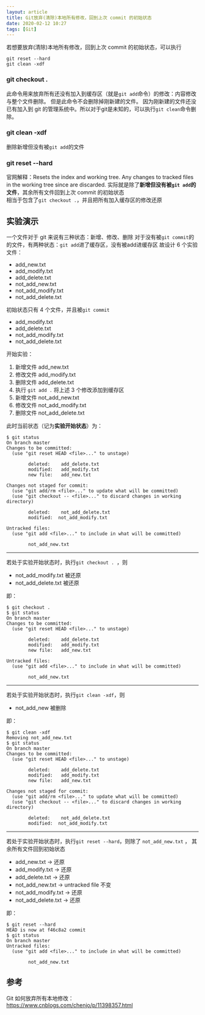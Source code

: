 ```yaml
---
layout: article
title: Git放弃(清除)本地所有修改，回到上次 commit 的初始状态
date: 2020-02-12 10:27
tags: [Git]
---
```


若想要放弃(清除)本地所有修改，回到上次 commit 的初始状态，可以执行
```shell
git reset --hard
git clean -xdf
```

### git checkout .
此命令用来放弃所有还没有加入到缓存区（就是`git add`命令）的修改：内容修改与整个文件删除。
但是此命令不会删除掉刚新建的文件。
因为刚新建的文件还没已有加入到 git 的管理系统中。所以对于git是未知的，可以执行`git clean`命令删除。

### git clean -xdf
删除新增但没有被`git add`的文件

### git reset --hard
官网解释：Resets the index and working tree. Any changes to tracked files in the working tree since <commit> are discarded.
实际就是除了**新增但没有被`git add`的文件**，其余所有文件回到上次 commit 的初始状态  
相当于包含了`git checkout .`，并且把所有加入缓存区的修改还原

## 实验演示

一个文件对于 git 来说有三种状态：新增、修改、删除
对于没有被`git commit`的的文件，有两种状态：`git add`进了缓存区，没有被add进缓存区
故设计 6 个实验文件：
- add_new.txt
- add_modify.txt
- add_delete.txt
- not_add_new.txt
- not_add_modify.txt
- not_add_delete.txt

初始状态只有 4 个文件，并且被`git commit`
- add_modify.txt
- add_delete.txt
- not_add_modify.txt
- not_add_delete.txt

开始实验：
1. 新增文件 add_new.txt
2. 修改文件 add_modify.txt
3. 删除文件 add_delete.txt
4. 执行 `git add .` 将上述 3 个修改添加到缓存区
5. 新增文件 not_add_new.txt
6. 修改文件 not_add_modify.txt
7. 删除文件 not_add_delete.txt

此时当前状态（记为**实验开始状态**）为：
```shell
$ git status
On branch master
Changes to be committed:
  (use "git reset HEAD <file>..." to unstage)

        deleted:    add_delete.txt
        modified:   add_modify.txt
        new file:   add_new.txt

Changes not staged for commit:
  (use "git add/rm <file>..." to update what will be committed)
  (use "git checkout -- <file>..." to discard changes in working directory)

        deleted:    not_add_delete.txt
        modified:  not_add_modify.txt

Untracked files:
  (use "git add <file>..." to include in what will be committed)

        not_add_new.txt
```
---
若处于实验开始状态时，执行`git checkout . `，则
- not_add_modify.txt 被还原
- not_add_delete.txt 被还原

即：
```shell
$ git checkout .
$ git status
On branch master
Changes to be committed:
  (use "git reset HEAD <file>..." to unstage)

        deleted:    add_delete.txt
        modified:   add_modify.txt
        new file:   add_new.txt

Untracked files:
  (use "git add <file>..." to include in what will be committed)

        not_add_new.txt
```
---
若处于实验开始状态时，执行`git clean -xdf`，则
- not_add_new 被删除

即：
```shell
$ git clean -xdf
Removing not_add_new.txt
$ git status
On branch master
Changes to be committed:
  (use "git reset HEAD <file>..." to unstage)

        deleted:    add_delete.txt
        modified:   add_modify.txt
        new file:   add_new.txt

Changes not staged for commit:
  (use "git add/rm <file>..." to update what will be committed)
  (use "git checkout -- <file>..." to discard changes in working directory)

        deleted:    not_add_delete.txt
        modified:  not_add_modify.txt
```
---
若处于实验开始状态时，执行`git reset --hard`，则除了 `not_add_new.txt` ， 其余所有文件回到初始状态
- add_new.txt        -> 还原
- add_modify.txt     -> 还原
- add_delete.txt     -> 还原
- not_add_new.txt    -> untracked file 不变
- not_add_modify.txt -> 还原
- not_add_delete.txt -> 还原

即：
```shell
$ git reset --hard
HEAD is now at f46c8a2 commit
$ git status
On branch master
Untracked files:
  (use "git add <file>..." to include in what will be committed)

        not_add_new.txt
```
## 参考
Git 如何放弃所有本地修改：https://www.cnblogs.com/chenjo/p/11398357.html